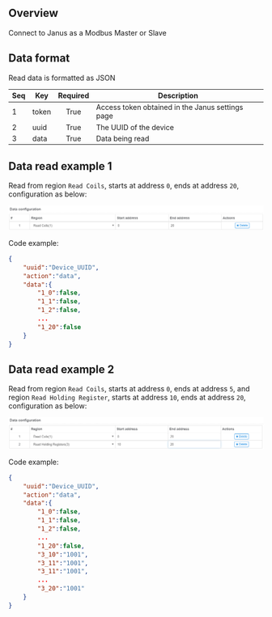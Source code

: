 ## Overview

Connect to Janus as a Modbus Master or Slave

## Data format

Read data is formatted as JSON

Seq | Key   | Required | Description
--- | ----- | :------: | -------------------------------------------------------------------------------------------
1   | token | True     | Access token obtained in the Janus settings page
2   | uuid  | True     | The UUID of the device
3   | data  | True     | Data being read

## Data read example 1

Read from region `Read Coils`, starts at address `0`, ends at address `20`, configuration as below:

![Config One Pic](img/configOne.png)

Code example:

``` JSON
{
    "uuid":"Device_UUID", 
    "action":"data",
    "data":{
        "1_0":false, 
        "1_1":false, 
        "1_2":false, 
        ...
        "1_20":false
    }
}
```
## Data read example 2

Read from region `Read Coils`, starts at address `0`, ends at address `5`, and region `Read Holding Register`, starts
at address `10`, ends at address `20`, configuration as below:

![Config Two Pic](img/configTwo.png)

Code example:

``` JSON
{
    "uuid":"Device_UUID", 
    "action":"data",
    "data":{
        "1_0":false, 
        "1_1":false, 
        "1_2":false, 
        ...
        "1_20":false,
        "3_10":"1001", 
        "3_11":"1001", 
        "3_11":"1001", 
        ...
        "3_20":"1001"
    }
}
```